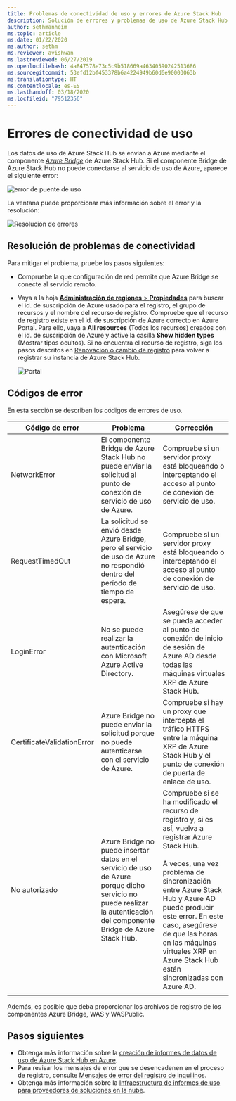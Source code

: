 ```yaml
---
title: Problemas de conectividad de uso y errores de Azure Stack Hub
description: Solución de errores y problemas de uso de Azure Stack Hub.
author: sethmanheim
ms.topic: article
ms.date: 01/22/2020
ms.author: sethm
ms.reviewer: avishwan
ms.lastreviewed: 06/27/2019
ms.openlocfilehash: 4a847578e73c5c9b518669a46340590242513686
ms.sourcegitcommit: 53efd12bf453378b6a4224949b60d6e90003063b
ms.translationtype: HT
ms.contentlocale: es-ES
ms.lasthandoff: 03/18/2020
ms.locfileid: "79512356"
---
```

# <a name="usage-connectivity-errors"></a>Errores de conectividad de uso

Los datos de uso de Azure Stack Hub se envían a Azure mediante el componente [*Azure Bridge*](azure-stack-usage-reporting.md) de Azure Stack Hub. Si el componente Bridge de Azure Stack Hub no puede conectarse al servicio de uso de Azure, aparece el siguiente error:

![error de puente de uso](media/azure-stack-usage-issues/usageerror2.png)

La ventana puede proporcionar más información sobre el error y la resolución:

![Resolución de errores](media/azure-stack-usage-issues/usageerror3.png)

## <a name="resolve-connectivity-issues"></a>Resolución de problemas de conectividad

Para mitigar el problema, pruebe los pasos siguientes:

- Compruebe la que configuración de red permite que Azure Bridge se conecte al servicio remoto.

- Vaya a la hoja [**Administración de regiones** > **Propiedades**](azure-stack-registration.md#verify-azure-stack-hub-registration) para buscar el id. de suscripción de Azure usado para el registro, el grupo de recursos y el nombre del recurso de registro. Compruebe que el recurso de registro existe en el id. de suscripción de Azure correcto en Azure Portal. Para ello, vaya a **All resources** (Todos los recursos) creados con el id. de suscripción de Azure y active la casilla **Show hidden types** (Mostrar tipos ocultos). Si no encuentra el recurso de registro, siga los pasos descritos en [Renovación o cambio de registro](azure-stack-registration.md#renew-or-change-registration) para volver a registrar su instancia de Azure Stack Hub.

  ![Portal](media/azure-stack-usage-issues/stackres.png)

## <a name="error-codes"></a>Códigos de error

En esta sección se describen los códigos de errores de uso.

| Código de error                 | Problema                                                                                                                                             | Corrección                                                                                                                                                                                                                                                                                        |
|----------------------------|---------------------------------------------------------------------------------------------------------------------------------------------------|----------------------------------------------------------------------------------------------------------------------------------------------------------------------------------------------------------------------------------------------------------------------------------------------------|
| NetworkError               | El componente Bridge de Azure Stack Hub no puede enviar la solicitud al punto de conexión de servicio de uso de Azure.                                                            | Compruebe si un servidor proxy está bloqueando o interceptando el acceso al punto de conexión de servicio de uso.                                                                                                                                                                                                             |
| RequestTimedOut            | La solicitud se envió desde Azure Bridge, pero el servicio de uso de Azure no respondió dentro del período de tiempo de espera.                             | Compruebe si un servidor proxy está bloqueando o interceptando el acceso al punto de conexión de servicio de uso.                                                                                                                                                                                                                        |
| LoginError                 | No se puede realizar la autenticación con Microsoft Azure Active Directory.                                                                                                             | Asegúrese de que se pueda acceder al punto de conexión de inicio de sesión de Azure AD desde todas las máquinas virtuales XRP de Azure Stack Hub.                                                                                                                                                                                                                     |
| CertificateValidationError | Azure Bridge no puede enviar la solicitud porque no puede autenticarse con el servicio de Azure.                                    | Compruebe si hay un proxy que intercepta el tráfico HTTPS entre la máquina XRP de Azure Stack Hub y el punto de conexión de puerta de enlace de uso.                                                                                                                                                                                      |
| No autorizado               | Azure Bridge no puede insertar datos en el servicio de uso de Azure porque dicho servicio no puede realizar la autenticación del componente Bridge de Azure Stack Hub. | Compruebe si se ha modificado el recurso de registro y, si es así, vuelva a registrar Azure Stack Hub. <br><br> A veces, una vez problema de sincronización entre Azure Stack Hub y Azure AD puede producir este error. En este caso, asegúrese de que las horas en las máquinas virtuales XRP en Azure Stack Hub están sincronizadas con Azure AD. |
|                            |                                                                                                                                                   |                                                                                                                                                                                                                                                                                                    |

Además, es posible que deba proporcionar los archivos de registro de los componentes Azure Bridge, WAS y WASPublic.

## <a name="next-steps"></a>Pasos siguientes

- Obtenga más información sobre la [creación de informes de datos de uso de Azure Stack Hub en Azure](azure-stack-usage-reporting.md).
- Para revisar los mensajes de error que se desencadenen en el proceso de registro, consulte [Mensajes de error del registro de inquilinos](azure-stack-registration-errors.md).
- Obtenga más información sobre la [Infraestructura de informes de uso para proveedores de soluciones en la nube](azure-stack-csp-ref-infrastructure.md).
